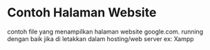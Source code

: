 # Contoh Halaman Website
contoh file yang menampilkan halaman website google.com.
running dengan baik jika di letakkan dalam hosting/web server ex: Xampp
